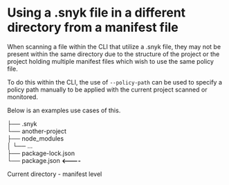 # Using a .snyk file in a different directory from a manifest file

When scanning a file within the CLI that utilize a .snyk file, they may not be present within the same directory due to the structure of the project or the project holding multiple manifest files which wish to use the same policy file.

To do this within the CLI, the use of `--policy-path` can be used to specify a policy path manually to be applied with the current project scanned or monitored.

Below is an examples use cases of this.

├── .snyk  
└── another-project  
├── node\_modules  
│ └── ...  
├── package-lock.json  
└── package.json **&lt;----**

Current directory - manifest level

